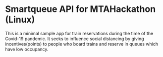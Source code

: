 # Smartqueue API for MTAHackathon (Linux)

This is a minimal sample app for train reservations during the time of the Covid-19 pandemic.
It seeks to influence social distancing by giving incentives(points) to people who board trains and reserve in queues which have low occupancy.
